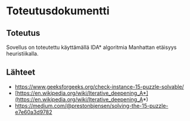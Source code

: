# Toteutusdokumentti

## Toteutus

Sovellus on toteutettu käyttämällä IDA* algoritmia Manhattan etäisyys heuristiikalla.

## Lähteet

* https://www.geeksforgeeks.org/check-instance-15-puzzle-solvable/
* [https://en.wikipedia.org/wiki/Iterative_deepening_A*](https://en.wikipedia.org/wiki/Iterative_deepening_A*)
* https://medium.com/@prestonbjensen/solving-the-15-puzzle-e7e60a3d9782